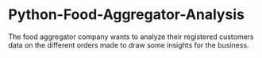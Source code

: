 # Python-Food-Aggregator-Analysis
The food aggregator company wants to analyze their registered customers data on the different orders made to draw some insights for the business.
